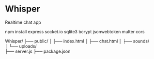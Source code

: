 # Whisper
Realtime chat app

npm install express socket.io sqlite3 bcrypt jsonwebtoken multer cors

Whisper/
├── public/
│   ├── index.html
│   ├── chat.html
│   ├── sounds/     
│   └── uploads/     
├── server.js
├── package.json
